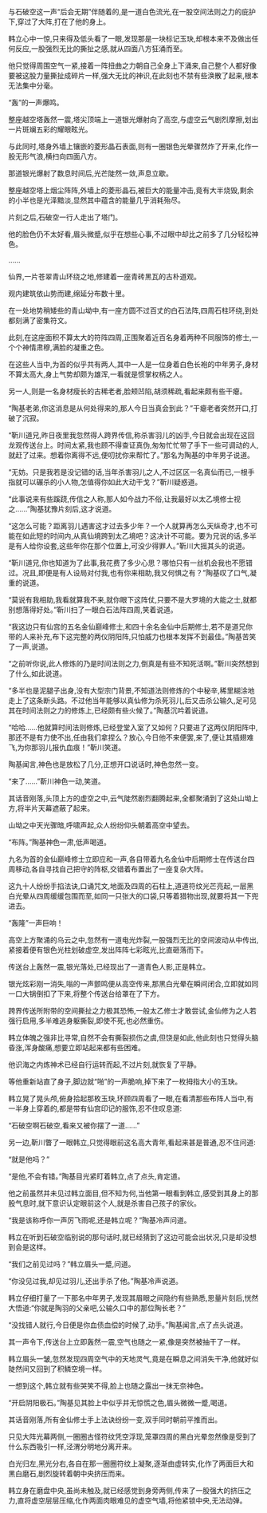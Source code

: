 
与石破空这一声“后会无期”伴随着的,是一道白色流光,在一股空间法则之力的庇护下,穿过了大阵,打在了他的身上。

韩立心中一惊,只来得及低头看了一眼,发现那是一块标记玉玦,却根本来不及做出任何反应,一股强烈无比的撕扯之感,就从四面八方狂涌而至。

他只觉得周围空气一紧,接着一阵扭曲之力朝自己全身上下涌来,自己整个人都好像要被这股力量撕扯成碎片一样,强大无比的神识,在此刻也不禁有些涣散了起来,根本无法集中分毫。

“轰”的一声爆鸣。

整座越空塔轰然一震,塔尖顶端上一道银光爆射向了高空,与虚空云气剧烈摩擦,划出一片斑斓五彩的耀眼眩光。

与此同时,塔身外墙上镶嵌的菱形晶石表面,则有一圈银色光晕骤然炸了开来,化作一股无形气浪,横扫向四面八方。

那道银光爆射了数息时间后,光芒陡然一敛,声息立歇。

整座越空塔上烟尘阵阵,外墙上的菱形晶石,被巨大的能量冲击,竟有大半烧毁,剩余的小半也是光泽黯淡,显然其中蕴含的能量几乎消耗殆尽。

片刻之后,石破空一行人走出了塔门。

他的脸色仍不太好看,眉头微蹙,似乎在想些心事,不过眼中却比之前多了几分轻松神色。

……

仙界,一片苍翠青山环绕之地,修建着一座青砖黑瓦的古朴道观。

观内建筑依山势而建,绵延分布数十里。

在一处地势稍矮些的青山坳中,有一座方圆不过百丈的白石法阵,四周石柱环绕,到处都刻满了密集符文。

此刻,在这座面积不算太大的符阵四周,正围聚着近百名身着两种不同服饰的修士,一个个神情肃穆,满脸的凝重之色。

在这些人当中,为首的似乎共有两人,其中一人是一位身着白色长袍的中年男子,身材不算太高大,身上气势却颇为雄浑,一看就是惯掌权柄之人。

另一人,则是一名身材瘦长的古稀老者,脸颊凹陷,胡须稀疏,看起来颇有些干瘪。

“陶基老弟,你这消息是从何处得来的,那人今日当真会到此？”干瘪老者突然开口,打破了沉寂。

“靳川道兄,昨日夜里我忽然得人跨界传信,称杀害羽儿的凶手,今日就会出现在这回龙观传送台上。时间太紧,我也顾不得查证真伪,匆匆忙忙带了手下一些可调动的人,就赶了过来。想着你离得不远,便叨扰你来帮忙了。”那名为陶基的中年男子说道。

“无妨。只是我若是没记错的话,当年杀害羽儿之人,不过区区一名真仙而已,一根手指就可以碾杀的小人物,怎值得你如此大动干戈？”靳川疑惑道。

“此事说来有些蹊跷,传信之人称,那人如今战力不俗,让我最好以太乙境修士视之……”陶基犹豫片刻后,这才说道。

“这怎么可能？距离羽儿遇害这才过去多少年？一个人就算再怎么天纵奇才,也不可能在如此短的时间内,从真仙境跨到太乙境吧？这决计不可能。要为兄说的话,多半是有人给你设套,这些年你在那个位置上,可没少得罪人。”靳川大摇其头的说道。

“靳川道兄,你也知道为了此事,我花费了多少心思？哪怕只有一丝机会我也不愿错过。况且,即便是有人设局对付我,也有你来相助,我又何惧之有？”陶基叹了口气,凝重的说道。

“莫说有我相助,我看就算我不来,就你眼下这阵仗,只要不是大罗境的大能之士,就都别想落得好处。”靳川扫了一眼白石法阵四周,笑着说道。

“我这边只有仙宫的五名金仙巅峰修士,和四十余名金仙中后期修士,若不是道兄你带的人来补充,布下这完整的两仪阴阳阵,只怕威力也根本发挥不到最佳。”陶基苦笑了一声,说道。

“之前听你说,此人修炼的乃是时间法则之力,倒真是有些不知死活啊。”靳川突然想到了什么,如此说道。

“多半也是泥腿子出身,没有大型宗门背景,不知道法则修炼的个中秘辛,稀里糊涂地走上了这条断头路。不过他当年能够以真仙修为杀死羽儿,后又击杀公输久,足可见其在时间法则之力的修炼上,已经颇有些火候了。”陶基沉吟着说道。

“哈哈……他就算时间法则修炼,已经登堂入室了又如何？只要进了这两仪阴阳阵中,那还不是有力使不出,任由我们拿捏么？放心,今日他不来便罢,来了,便让其插翅难飞,为你那羽儿报仇血痕！”靳川笑道。

陶基闻言,神色也是放松了几分,正想开口说话时,神色忽然一变。

“来了……”靳川神色一动,笑道。

其话音刚落,头顶上方的虚空之中,云气陡然剧烈翻腾起来,全都聚涌到了这处山坳上方,将半片天幕遮蔽了起来。

山坳之中天光骤暗,呼啸声起,众人纷纷仰头朝着高空中望去。

“布阵。”陶基神色一肃,低声喝道。

九名为首的金仙巅峰修士立即应和一声,各自带着九名金仙中后期修士在传送台四周移动,各自寻找自己把守的阵枢,交错着布置出了一座复杂大阵。

这九十人纷纷手掐法诀,口诵咒文,地面及四周的石柱上,道道符纹光芒亮起,一层黑白光晕从四周缓缓包围而至,如同一只张大的口袋,只等着猎物出现,就要将其一下兜进去。

“轰隆”一声巨响！

高空上方聚涌的乌云之中,忽然有一道电光炸裂,一股强烈无比的空间波动从中传出,紧接着便有银色光柱划破虚空,发出阵阵七彩眩光,比直砸落而下。

传送台上轰然一震,银光落处,已经现出了一道青色人影,正是韩立。

银光炫彩刚一消失,嗡的一声颤鸣便从高空传来,那黑白光晕在瞬间闭合,立即就如同一口大锅倒扣了下来,将整个传送台给罩在了下方。

跨界传送所附带的空间撕扯之力极其恐怖,一般太乙修士才敢尝试,金仙修为之人若强行启用,多半难逃身躯撕裂,即使不死,也必然重伤。

韩立体魄之强非比寻常,自然不会有撕裂损伤之虞,但饶是如此,他此刻也只觉得头脑昏涨,浑身酸痛,想要立即站起来都有些困难。

他识海之内炼神术已经自行运转而起,不过片刻,就恢复了平静。

等他重新站直了身子,脚边就“啪”的一声脆响,掉下来了一枚拇指大小的玉玦。

韩立晃了晃头颅,俯身拾起那枚玉玦,环顾四周看了一眼,在看清那些布阵人当中,有一半身上穿着的,都是带有仙宫印记的服饰,忍不住叹息道:

“石破空啊石破空,看来又被你摆了一道……”

另一边,靳川瞥了一眼韩立,只觉得眼前这名高大青年,看起来甚是普通,忍不住问道:

“就是他吗？”

“是他,不会有错。”陶基目光紧盯着韩立,点了点头,肯定道。

他之前虽然并未见过韩立面目,但不知为何,当他第一眼看到韩立,感受到其身上的那股气息时,就下意识认定眼前这个人,就是杀害自己孩子的家伙。

“我是该称呼你一声厉飞雨呢,还是韩立呢？”陶基冷声问道。

韩立在听到石破空临别说的那句话时,就已经猜到了这边可能会出状况,只是却没想到会是这样。

“我们之前见过吗？”韩立眉头一蹙,问道。

“你没见过我,却见过羽儿,还出手杀了他。”陶基冷声说道。

韩立仔细打量了一下那名中年男子,发现其眉眼之间隐约有些熟悉,思量片刻后,恍然大悟道:“你就是陶羽的父亲吧,公输久口中的那位陶长老？”

“没找错人就行,今日便是你血债血偿的时候了,动手。”陶基闻言,点了点头说道。

其一声令下,传送台上立即轰然一震,空气也随之一紧,像是突然被抽干了一样。

韩立眉头一皱,忽然发现四周空气中的天地灵气,竟是在瞬息之间消失干净,他就好似陡然间又回到了积鳞空境一样。

一想到这个,韩立就有些哭笑不得,脸上也随之露出一抹无奈神色。

“开启阴阳极石。”陶基见其脸上中似乎并无惊慌之色,眉头微微一蹙,喝道。

其话音刚落,所有金仙修士手上法诀纷纷一变,双手同时朝前平推而出。

只见大阵光幕两侧,一圈圈古怪符纹凭空浮现,笼罩四周的黑白光晕忽然像是受到了什么东西吸引一样,泾渭分明地分离开来。

白光归左,黑光分右,各自在那一圈圈符纹上凝聚,逐渐由虚转实,化作了两面巨大和黑白磨石,剧烈旋转着朝中央挤压而来。

韩立身在磨盘中央,虽尚未触及,就已经感觉到身旁两侧,传来了一股强大的挤压之力,直将虚空层层压缩,化作两面肉眼难见的虚空气墙,将他紧锁中央,无法动弹。